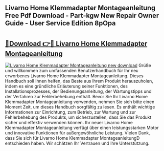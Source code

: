 ## Livarno Home Klemmadapter Montageanleitung Free Pdf Download - Part-kgw New Repair Owner Guide - User Service Edition 8pOpa

# <h2><a href="http://df6m6y.blite.top/?on=Livarno+Home+Klemmadapter+Montageanleitung">🔗Download 👉🔴 Livarno Home Klemmadapter Montageanleitung</a></h2>

[![Livarno Home Klemmadapter Montageanleitung new download](https://i.imgur.com/lujVjoI.png)](http://df6m6y.blite.top/?on=Livarno+Home+Klemmadapter+Montageanleitung)
Grüße und willkommen zum umfassenden Benutzerhandbuch für Ihr neu erworbenes Livarno Home Klemmadapter Montageanleitung. Dieses Handbuch soll Ihnen helfen, das Beste aus Ihrem Produkt herauszuholen, indem es eine gründliche Erläuterung seiner Funktionen, des Installationsprozesses, der Bedienungsanleitung, der Wartungstipps und der Verfahren zur Fehlerbehebung enthält. Bevor Sie Ihr Livarno Home Klemmadapter Montageanleitung verwenden, nehmen Sie sich bitte einen Moment Zeit, um dieses Handbuch sorgfältig zu lesen. Es enthält wichtige Informationen zur Einrichtung, zum Betrieb, zur Wartung und zur Fehlerbehebung des Produkts, um sicherzustellen, dass Sie das Produkt sicher und effektiv verwenden können. Ihr neuer Livarno Home Klemmadapter Montageanleitung verfügt über einen leistungsstarken Motor und innovative Funktionen für außergewöhnliche Leistung. Vielen Dank, dass Sie sich für Livarno Home Klemmadapter MontageanleitungD entschieden haben. Wir schätzen Ihr Vertrauen und Ihre Unterstützung.

